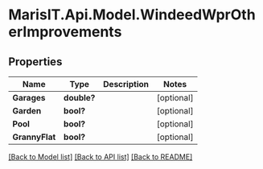 
# MarisIT.Api.Model.WindeedWprOtherImprovements

## Properties

Name | Type | Description | Notes
------------ | ------------- | ------------- | -------------
**Garages** | **double?** |  | [optional] 
**Garden** | **bool?** |  | [optional] 
**Pool** | **bool?** |  | [optional] 
**GrannyFlat** | **bool?** |  | [optional] 

[[Back to Model list]](../README.md#documentation-for-models)
[[Back to API list]](../README.md#documentation-for-api-endpoints)
[[Back to README]](../README.md)

